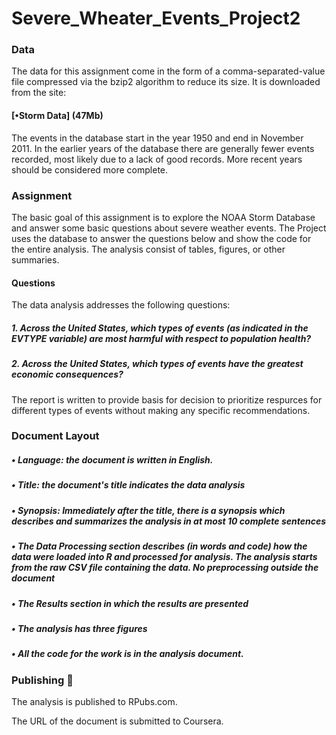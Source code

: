 # Severe_Wheater_Events_Project2
### Data

The data for this assignment come in the form of a comma-separated-value file compressed via the bzip2 algorithm to reduce its size. It is downloaded from the site:
#### [•Storm Data] (47Mb)


The events in the database start in the year 1950 and end in November 2011. In the earlier years of the database there are generally fewer events recorded, most likely due to a lack of good records. More recent years should be considered more complete.

### Assignment

The basic goal of this assignment is to explore the NOAA Storm Database and answer some basic questions about severe weather events. The Project uses the database to answer the questions below and show the code for the entire analysis. The analysis consist of tables, figures, or other summaries. 

#### Questions

The data analysis addresses the following questions:

##### 1. Across the United States, which types of events (as indicated in the EVTYPE variable) are most harmful with respect to population health?
##### 2. Across the United States, which types of events have the greatest economic consequences?

The report is written to provide basis for decision to prioritize respurces for different types of events without making any specific recommendations.

### Document Layout
##### • Language: the document is written in English.

##### • Title: the document's title indicates the data analysis 

##### • Synopsis: Immediately after the title, there is a synopsis which describes and summarizes the analysis in at most 10 complete sentences

##### • The Data Processing section describes (in words and code) how the data were loaded into R and processed for analysis. The analysis starts from the raw CSV file containing the data. No preprocessing outside the document

##### • The Results section in which the results are presented

##### • The analysis has three figures

##### • All the code for the work is in the analysis document. 

### Publishing  

The analysis is published to RPubs.com. 

The URL of the document is submitted to Coursera.
